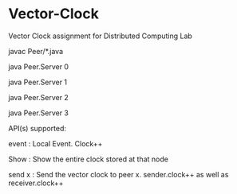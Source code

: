# Vector-Clock
Vector Clock assignment for Distributed Computing Lab

javac Peer/*.java

java Peer.Server 0

java Peer.Server 1

java Peer.Server 2

java Peer.Server 3


API(s) supported:

event               : Local Event. Clock++

Show                : Show the entire clock stored at that node

send x              : Send the vector clock to peer x. 
                      sender.clock++  as well as  receiver.clock++
